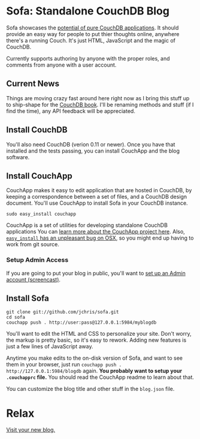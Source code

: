 # Sofa: Standalone CouchDB Blog

Sofa showcases the [potential of pure CouchDB applications](http://jchris.mfdz.com/code/2008/10/standalone_applications_with_co). It should provide an easy way for people to put thier thoughts online, anywhere there's a running Couch. It's just HTML, JavaScript and the magic of CouchDB.

Currently supports authoring by anyone with the proper roles, and comments from anyone with a user account.

## Current News

Things are moving crazy fast around here right now as I bring this stuff up to ship-shape for the [CouchDB book](http://books.couchdb.org). I'll be renaming methods and stuff (if I find the time), any API feedback will be appreciated.

## Install CouchDB

You'll also need CouchDB (verion 0.11 or newer). Once you have that installed and the tests passing, you can install CouchApp
and the blog software. 

## Install CouchApp

CouchApp makes it easy to edit application that are hosted in CouchDB, by keeping a correspondence between a set of files, and a CouchDB design document. You'll use CouchApp to install Sofa in your CouchDB instance.

    sudo easy_install couchapp

CouchApp is a set of utilities for developing standalone CouchDB applications You can [learn more about the CouchApp project here](http://github.com/couchapp/couchapp/). Also, [`easy_install` has an unpleasant bug on OSX](http://mail.python.org/pipermail/pythonmac-sig/2008-October/020567.html), so you might end up having to work from git source.


### Setup Admin Access

If you are going to put your blog in public, you'll want to [set up an Admin account (screencast)](http://www.youtube.com/watch?v=oHKvV3Nh-CI).


## Install Sofa

    git clone git://github.com/jchris/sofa.git
    cd sofa
    couchapp push . http://user:pass@127.0.0.1:5984/myblogdb 
  
You'll want to edit the HTML and CSS to personalize your site. Don't worry, the markup is pretty basic, so it's easy to rework. Adding new features is just a few lines of JavaScript away.

Anytime you make edits to the on-disk version of Sofa, and want to see them in your browser, just run `couchapp push . http://127.0.0.1:5984/blogdb` again. **You probably want to setup your `.couchapprc` file.** You should read the CouchApp readme to learn about that.

You can customize the blog title and other stuff in the `blog.json` file.

# Relax

[Visit your new blog.](http://127.0.0.1:5984/blogdb/_design/sofa/_list/index/recent-posts?descending=true&limit=5)

